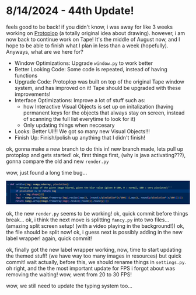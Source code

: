 # 8/14/2024 - 44th Update!

feels good to be back! if you didn't know, i was away for like 3 weeks working on [Protoplop](https://github.com/HenryLi-0/protoplop) (a totally original idea about drawing). however, i am now back to continue work on Tape! It's the middle of August now, and I hope to be able to finish what I plan in less than a week (hopefully). Anyways, what are we here for?

- Window Optimizations: Upgrade `window.py` to work better
- Better Looking Code: Some code is repeated, instead of having functions
- Upgrade Code: Protoplop was built on top of the original Tape window system, and has improved on it! Tape should be upgraded with these improvements!
- Interface Optimizations: Improve a lot of stuff such as:
    - how Interactive Visual Objects is set up on initalization (having permanent keys for the objects that always stay on screen, instead of scanning the full list everytime to look for it)
    - Only updating things when neccesary
- Looks: Better UI!!! We got so many new Visual Objects!!!
- Finish Up: Finish/polish up anything that I didn't finish!

ok, gonna make a new branch to do this in! new branch made, lets pull up protoplop and gets started! ok, first things first, (why is java activating???), gonna compare the old and new `render.py`

wow, just found a long time bug...

![alt text](</updatelogs/images/082024/08142024 - 1.png>)

ok, the new `render.py` seems to be working! ok, quick commit before things break... ok, i think the next move is splitting `fancy.py` into two files... (amazing split screen setup! (with a video playing in the background!)) ok, the file should be split now! ok, i guess next is possibly adding in the new label wrapper! again, quick commit!

ok, finally got the new label wrapper working, now, time to start updating the themed stuff! (we have way too many images in resources) but quick commit! wait actually, before this, we should rename things in `settings.py`. oh right, and the the most important update for FPS i forgot about was removing the waiting! wow, went from 20 to 30 FPS!

wow, we still need to update the typing system too...
